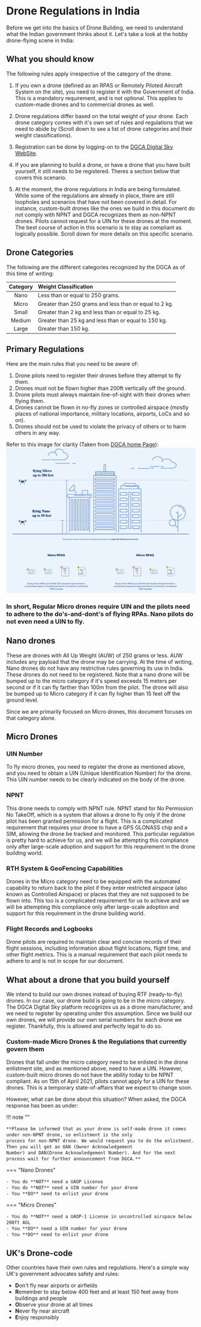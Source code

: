 # Drone Regulations in India

Before we get into the basics of Drone Building, we need to understand what the Indian government thinks about it.
Let's take a look at the hobby drone-flying scene in India:

## What you should know

The following rules apply irrespective of the category of the drone.

1. If you own a drone (defined as an RPAS or Remotely Piloted Aircraft System on the site), you need to register it with the Government of India. This is a mandatory requirement, and is not optional. This applies to custom-made drones and to commercial drones as well.

2. Drone regulations differ based on the total weight of your drone. Each drone category comes with it's own set of rules and regulations that we need to abide by (Scroll down to see a list of drone categories and their weight classifications).

3. Registration can be done by logging-on to the [DGCA Digital Sky WebSite](https://digitalsky.dgca.gov.in).

4. If you are planning to build a drone, or have a drone that you have built yourself, it still needs to be registered. Theres a section below that covers this scenario.

5. At the moment, the drone regulations in India are being formulated. While some of the regulations are already in place, there are still loopholes and scenarios that have not been covered in detail. For instance, custom-built drones like the ones we build in this document do not comply with NPNT and DGCA recognizes them as non-NPNT drones. Pilots cannot request for a UIN for these drones at the moment. The best course of action in this scenario is to stay as compliant as logically possible. Scroll down for more details on this specific scenario.

## Drone Categories

The following are the different categories recognized by the DGCA as of this time of writing:

| Category | Weight Classification                                  |
| :------: | :----------------------------------------------------- |
|   Nano   | Less than or equal to 250 grams.                       |
|  Micro   | Greater than 250 grams and less than or equal to 2 kg. |
|  Small   | Greater than 2 kg and less than or equal to 25 kg.     |
|  Medium  | Greater than 25 kg and less than or equal to 150 kg.   |
|  Large   | Greater than 150 kg.                                   |

## Primary Regulations

Here are the main rules that you need to be aware of:

1. Drone pilots need to register their drones before they attempt to fly them.
2. Drones must not be flown higher than 200ft vertically off the ground.
3. Drone pilots must always maintain line-of-sight with their drones when flying them.
4. Drones cannot be flown in no-fly zones or controlled airspace (mostly places of national importance, military locations, airports, LoCs and so on).
5. Drones should not be used to violate the privacy of others or to harm others in any way.

Refer to this image for clarity (Taken from [DGCA home Page](https://digitalsky.dgca.gov.in/home)):
![DGCA Directive for nano and micro drones](../../images/DGCA-micro-nano.png)

### In short, Regular Micro drones require UIN and the pilots need to adhere to the do's-and-dont's of flying RPAs. Nano pilots do not even need a UIN to fly.

## Nano drones

These are drones with All Up Weight (AUW) of 250 grams or less. AUW includes any payload that the drone may be carrying.
At the time of writing, Nano drones do not have any restrictive rules governing its use in India. These drones do not
need to be registered. Note that a nano drone will be bumped up to the micro category if it's speed exceeds 15 meters
per second or if it can fly farther than 100m from the pilot. The drone will also be bumped up to Micro category if it
can fly higher than 15 feet off the ground level.

Since we are primarily focused on Micro drones, this document focuses on that category alone.

## Micro Drones

### UIN Number

To fly micro drones, you need to register the drone as mentioned above, and you need to obtain a UIN (Unique
Identification Number) for the drone. This UIN number needs to be clearly indicated on the body of the drone.

### NPNT

This drone needs to comply with NPNT rule. NPNT stand for No Permission No TakeOff, which is a system that allows a
drone to fly only if the drone pilot has been granted permission for a flight. This is a complicated requirement that
requires your drone to have a GPS GLONASS chip and a SIM, allowing the drone be tracked and monitored. This particular
regulation is pretty hard to achieve for us, and we will be attempting this compliance only after large-scale adoption
and support for this requirement in the drone building world.

### RTH System & GeoFencing Capabilities

Drones in the Micro category need to be equipped with the automated capability to return back to the pilot if they enter
restricted airspace (also known as Controlled Airspace) or places that they are not supposed to be flown into. This too
is a complicated requirement for us to achieve and we will be attempting this compliance only after large-scale adoption
and support for this requirement in the drone building world.

### Flight Records and Logbooks

Drone pilots are required to maintain clear and concise records of their flight sessions, including information about
flight locations, flight time, and other flight metrics. This is a manual requirement that each pilot needs to adhere to
and is not in scope for our document.

## What about a drone that you build yourself

We intend to build our own drones instead of buying RTF (ready-to-fly) drones. In our case, our drone build is going to
be in the micro category. The DGCA Digital Sky platform recognizes us as a drone manufacturer, and we need to register
by operating under this assumption. Since we build our own drones, we will provide our own serial numbers for each
drone we register. Thankfully, this is allowed and perfectly legal to do so.

### Custom-made Micro Drones & the Regulations that currently govern them

Drones that fall under the micro category need to be enlisted in the drone enlistment site, and as mentioned above, need
to have a UIN. However, custom-built micro drones do not have the ability today to be NPNT compliant. As on 15th of April
2021, pilots cannot apply for a UIN for these drones. This is a temporary state-of-affairs that we expect to change soon.

However, what can be done about this situation? When asked, the DGCA response has been as under:

!!! note ""

    **Please be informed that as your drone is self-made drone it comes under non-NPNT drone, so enlistment is the only
    process for non-NPNT drone. We would request you to do the enlistment. Then you will get an OAN (Owner Acknowledgement
    Number) and DAN(Drone Acknowledgement Number). And for the next process wait for further announcement from DGCA.**

=== "Nano Drones"

    - You do **NOT** need a UAOP License
    - You do **NOT** need a UIN number for your drone
    - You **DO** need to enlist your drone

=== "Micro Drones"

    - You do **NOT** need a UAOP-1 License in uncontrolled airspace below 200ft AGL
    - You **DO** need a UIN number for your drone
    - You **DO** need to enlist your drone

## UK's Drone-code

Other countries have their own rules and regulations. Here's a simple way UK's government advocates safety and rules:

- **D**on't fly near airports or airfields
- **R**emember to stay below 400 feet and at least 150 feet away from buildings and people
- **O**bserve your drone at all times
- **N**ever fly near aircraft
- **E**njoy responsibly
